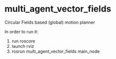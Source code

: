 # multi_agent_vector_fields
Circular Fields based (global) motion planner

In order to run it:
1. run roscore
2. launch rviz
3. rosrun multi_agent_vector_fields main_node
